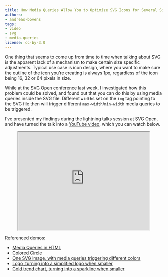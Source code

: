 ```yaml
---
title: How Media Queries Allow You to Optimize SVG Icons for Several Sizes
authors:
- andreas-bovens
tags:
- video
- svg
- media-queries
license: cc-by-3.0
---
```


One thing that seems to come up from time to time when talking about SVG is the apparent lack of a mechanism to make certain size specific adjustments. Typical use case is icon design, where you want to make sure the outline of the icon you’re creating is always 1px, regardless of the icon being 16, 32 or 64 pixels in size.

While at the [SVG Open][1] conference last week, I investigated how this problem could be solved, and found out that you can do this by using media queries inside the SVG file. Different `width`s set on the `img` tag pointing to the SVG file then will trigger different `max-width`/`min-width` media queries to be triggered.

[1]: http://www.svgopen.org/2009/

I’ve presented my findings during the lightning talks session at SVG Open, and have turned the talk into a [YouTube video][2], which you can watch below.

[2]: https://www.youtube.com/watch?v=YAK5el8Uvrg

<figure block="figure">
	<iframe width="420" height="315" src="https://www.youtube.com/embed/YAK5el8Uvrg" allowfullscreen elem="media"></iframe>
</figure>

Referenced demos:

- [Media Queries in HTML](http://people.opera.com/andreasb/demos/demo_mediaqueries/)
- [Colored Circle](http://people.opera.com/andreasb/demos/demos_svgopen2009/update/svgscalebasic.html)
- [One SVG image, with media queries triggering different colors](http://people.opera.com/andreasb/demos/demos_svgopen2009/circles.html)
- [Logo, turning into a simplified logo when smaller](http://people.opera.com/andreasb/demos/demos_svgopen2009/update/svgscalelogo.html)
- [Gold trend chart, turning into a sparkline when smaller](http://people.opera.com/andreasb/demos/demos_svgopen2009/update/svgscalegold.html)
